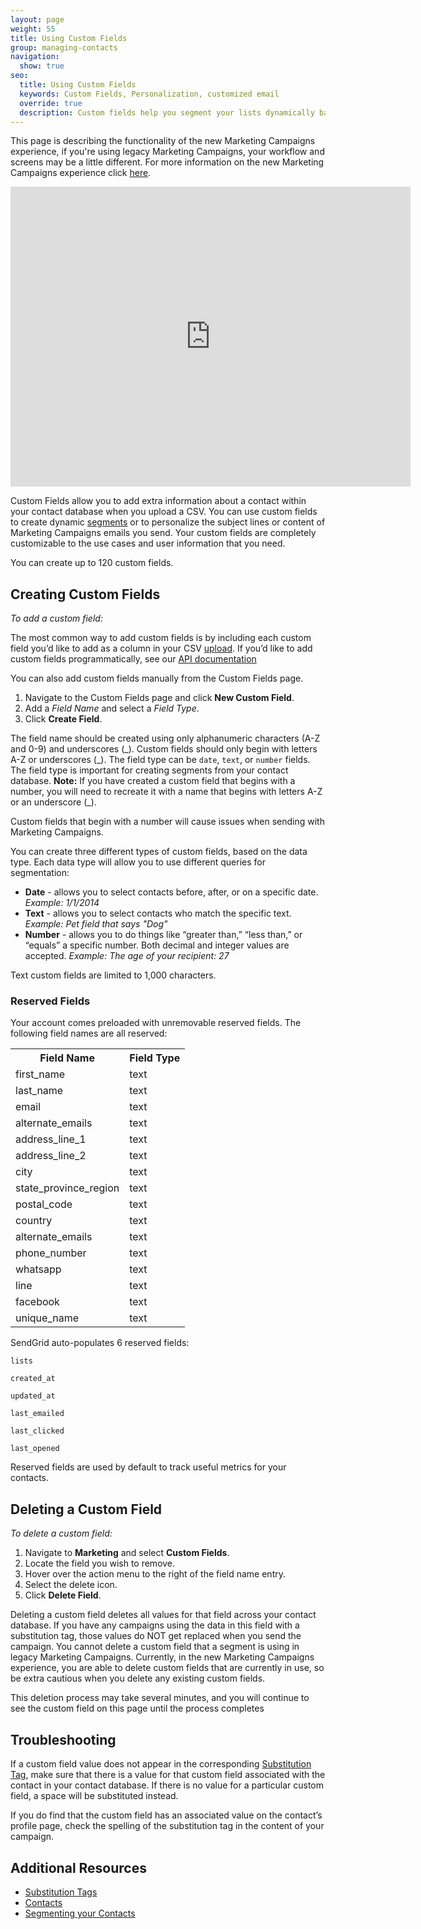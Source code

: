 ```yaml
---
layout: page
weight: 55
title: Using Custom Fields
group: managing-contacts
navigation:
  show: true
seo:
  title: Using Custom Fields
  keywords: Custom Fields, Personalization, customized email
  override: true
  description: Custom fields help you segment your lists dynamically based on your user information.
---
```


<call-out>

This page is describing the functionality of the new Marketing Campaigns experience, if you're using legacy Marketing Campaigns, your workflow and screens may be a little different. For more information on the new Marketing Campaigns experience click [here](https://sendgrid.com/pricing).

</call-out>

<iframe src="https://player.vimeo.com/video/375994906" width="640" height="480" frameborder="0" allow="autoplay; fullscreen" allowfullscreen></iframe>

Custom Fields allow you to add extra information about a contact within your contact database when you upload a CSV. You can use custom fields to create dynamic [segments]({{root_url}}/ui/managing-contacts/segmenting-your-contacts/) or to personalize the subject lines or content of Marketing Campaigns emails you send. Your custom fields are completely customizable to the use cases and user information that you need.

<call-out>

You can create up to 120 custom fields.

</call-out>

## Creating Custom Fields

_To add a custom field:_

The most common way to add custom fields is by including each custom field you’d like to add as a column in your CSV [upload]({{root_url}}/ui/managing-contacts/create-and-manage-contacts/#uploading-a-csv). If you’d like to add custom fields programmatically, see our [API documentation](https://sendgrid.api-docs.io/v3.0/custom-fields/create-custom-field-definition)

You can also add custom fields manually from the Custom Fields page.

1. Navigate to the Custom Fields page and click **New Custom Field**.
1. Add a _Field Name_ and select a _Field Type_.
1. Click **Create Field**.

The field name should be created using only alphanumeric characters (A-Z and 0-9) and underscores (\_). Custom fields should only begin with letters A-Z or underscores (\_). The field type can be `date`, `text`, or `number` fields. The field type is important for creating segments from your contact database. **Note:** If you have created a custom field that begins with a number, you will need to recreate it with a name that begins with letters A-Z or an underscore (\_).

<call-out type="warning">

Custom fields that begin with a number will cause issues when sending with Marketing Campaigns.

</call-out>

You can create three different types of custom fields, based on the data type. Each data type will allow you to use different queries for segmentation:

- **Date** - allows you to select contacts before, after, or on a specific date. _Example: 1/1/2014_
- **Text** - allows you to select contacts who match the specific text. _Example: Pet field that says "Dog"_
- **Number** - allows you to do things like “greater than,” “less than,” or “equals” a specific number. Both decimal and integer values are accepted. _Example: The age of your recipient: 27_

<call-out type="warning">

Text custom fields are limited to 1,000 characters.

</call-out>

### Reserved Fields

Your account comes preloaded with unremovable reserved fields. The following field names are all reserved:

<table class="table">
  <tr><th>Field Name</th><th>Field Type</th></tr>
  <tr><td>first_name</td><td>text</td></tr>
  <tr><td>last_name</td><td>text</td></tr>
  <tr><td>email</td><td>text</td></tr>
  <tr><td>alternate_emails</td><td>text</td></tr>
  <tr><td>address_line_1</td><td>text</td></tr>
  <tr><td>address_line_2</td><td>text</td></tr>
  <tr><td>city</td><td>text</td></tr>
  <tr><td>state_province_region</td><td>text</td></tr>
  <tr><td>postal_code</td><td>text</td></tr>
  <tr><td>country</td><td>text</td></tr>
  <tr><td>alternate_emails</td><td>text</td></tr>
  <tr><td>phone_number</td><td>text</td></tr>
  <tr><td>whatsapp</td><td>text</td></tr>
  <tr><td>line</td><td>text</td></tr>
  <tr><td>facebook</td><td>text</td></tr>
  <tr><td>unique_name</td><td>text</td></tr>
</table>

SendGrid auto-populates 6 reserved fields:

`lists`

`created_at`

`updated_at`

`last_emailed`

`last_clicked`

`last_opened`

Reserved fields are used by default to track useful metrics for your contacts.

## Deleting a Custom Field

_To delete a custom field:_

1. Navigate to **Marketing** and select **Custom Fields**.
1. Locate the field you wish to remove.
1. Hover over the action menu to the right of the field name entry.
1. Select the delete icon.
1. Click **Delete Field**.

<call-out type="warning">

Deleting a custom field deletes all values for that field across your contact database. If you have any campaigns using the data in this field with a substitution tag, those values do NOT get replaced when you send the campaign. You cannot delete a custom field that a segment is using in legacy Marketing Campaigns. Currently, in the new Marketing Campaigns experience, you are able to delete custom fields that are currently in use, so be extra cautious when you delete any existing custom fields.

This deletion process may take several minutes, and you will continue to see the custom field on this page until the process completes

</call-out>

## Troubleshooting

If a custom field value does not appear in the corresponding [Substitution Tag]({{root_url}}/ui/sending-email/editor/#using-substitution-tags), make sure that there is a value for that custom field associated with the contact in your contact database. If there is no value for a particular custom field, a space will be substituted instead.

If you do find that the custom field has an associated value on the contact’s profile page, check the spelling of the substitution tag in the content of your campaign.

## Additional Resources

- [Substitution Tags]({{root_url}}/ui/sending-email/editor/#using-substitution-tags)
- [Contacts]({{root_url}}/ui/managing-contacts/create-and-manage-contacts/)
- [Segmenting your Contacts]({{root_url}}/ui/managing-contacts/segmenting-your-contacts/)
